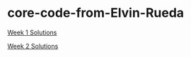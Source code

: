 
# core-code-from-Elvin-Rueda




<a href="https://github.com/jepon26/core-code-from-Elvin-Rueda/blob/main/Week%201">Week 1 Solutions</a>

<a href="https://github.com/jepon26/core-code-from-Elvin-Rueda/blob/main/Week%202">Week 2 Solutions</a>


